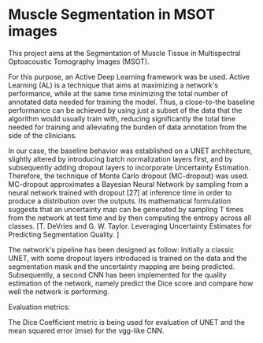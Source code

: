 # Muscle Segmentation in MSOT images

This project aims at the Segmentation of Muscle Tissue in Multispectral Optoacoustic Tomography Images (MSOT).

For this purpose, an Active Deep Learning framework was be used. Active Learning (AL) is a technique that aims at maximizing a network's performance, while at the same time minimizing the total number of annotated data needed for training the model. Thus, a close-to-the baseline performance can be achieved by using just a subset of the data that the algorithm would usually train with, reducing significantly the total time needed for training and alleviating the burden of data annotation from the side of the clinicians. 

In our case, the baseline behavior was established on a UNET architecture, slightly altered by introducing batch normalization layers first, and by subsequently adding dropout layers to incorporate Uncertainty Estimation. Therefore, the technique of Monte Carlo dropout (MC-dropout) was used. MC-dropout approximates a Bayesian Neural Network by sampling from a neural network trained with dropout [27] at inference time in order to produce a distribution over the outputs. Its mathematical formulation suggests that an uncertainty map can be generated by sampling T times from the network at test time and by then computing the entropy across all classes. [T. DeVries and G. W. Taylor. Leveraging Uncertainty Estimates for Predicting Segmentation Quality.
] 

The network's pipeline has been designed as follow: Initially a classic UNET, with some dropout layers introduced is trained on the data and the segmentation mask and the uncertainty mapping are being predicted. Subsequently, a second CNN has been implemented for the quality estimation of the network, namely predict the Dice score and compare how well the network is performing.

Evaluation metrics:

The Dice Coefficient metric is being used for evaluation of UNET and the mean squared error (mse) for the vgg-like CNN.
